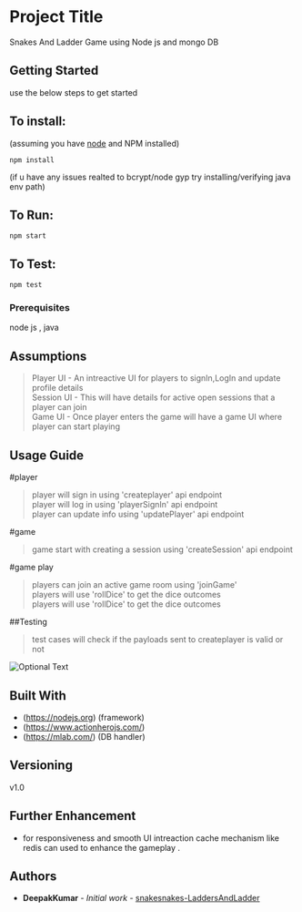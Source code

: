 # Project Title

Snakes And Ladder Game using Node js and mongo DB  

## Getting Started

use the below steps to get started

## To install:

(assuming you have [node](http://nodejs.org/) and NPM installed)

`npm install`

(if u have any issues realted to bcrypt/node gyp try installing/verifying java env path)

## To Run:

`npm start`

## To Test:

`npm test`

### Prerequisites

node js , java

## Assumptions
> Player UI - An intreactive UI for players to signIn,LogIn and update profile details<br />
> Session UI - This will have details for active open sessions that a player can join<br />
> Game UI - Once player enters the game will have a game UI where player can start playing<br />

## Usage Guide

#player<br />
> player will sign in using 'createplayer' api endpoint<br />
> player will log in using 'playerSignIn' api endpoint<br />
> player can update info using 'updatePlayer' api endpoint<br />

#game<br />
> game start with creating a session using 'createSession' api endpoint<br />

#game play<br />
> players can join an active game room using 'joinGame'<br />
> players will use 'rollDice' to get the dice outcomes<br />
> players will use 'rollDice' to get the dice outcomes<br />

##Testing
> test cases will check if the payloads sent to createplayer is valid or not

![Optional Text](../master/public/architecture.png)

## Built With

- (https://nodejs.org) (framework)
- (https://www.actionherojs.com/)
- (https://mlab.com/) (DB handler)

## Versioning

v1.0

## Further Enhancement
- for responsiveness and smooth UI intreaction cache mechanism like redis can used to enhance the gameplay . 

## Authors

- **DeepakKumar** - _Initial work_ - [snakesnakes-LaddersAndLadder](https://github.com/deepakkumar98355/snakes-Ladder)
